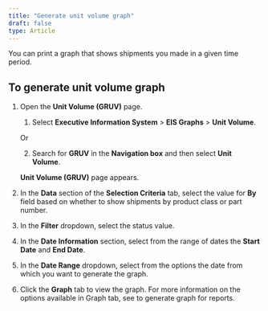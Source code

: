 ```yaml
---
title: "Generate unit volume graph"
draft: false
type: Article
---
```


You can print a graph that shows shipments you made in a given time period.

## To generate unit volume graph

1. Open the **Unit Volume (GRUV)** page.

    1. Select **Executive Information System** > **EIS Graphs** > **Unit Volume**.

    Or

    2. Search for **GRUV** in the **Navigation box** and then select **Unit Volume**.

    **Unit Volume (GRUV)** page appears.

2. In the **Data** section of the **Selection Criteria** tab, select the value for **By** field based on whether to show shipments by product class or part number.

3. In the **Filter** dropdown, select the status value.

4. In the **Date Information** section, select from the range of dates the **Start Date** and **End Date**.

5. In the **Date Range** dropdown, select from the options the date from which you want to generate the graph.

6. Click the **Graph** tab to view the graph. For more information on the options available in Graph tab, see to generate graph for reports.



​